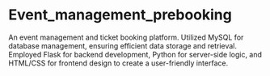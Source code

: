 # Event_management_prebooking
An event management and ticket booking platform. Utilized MySQL for database management, ensuring efficient data storage and retrieval. Employed Flask for backend development, Python for server-side logic, and HTML/CSS for  frontend design to create a user-friendly interface. 
